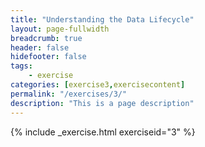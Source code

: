 ```yaml
---
title: "Understanding the Data Lifecycle"
layout: page-fullwidth
breadcrumb: true
header: false
hidefooter: false
tags:
    - exercise
categories: [exercise3,exercisecontent]
permalink: "/exercises/3/"
description: "This is a page description"
---
```

{% include _exercise.html exerciseid="3" %}